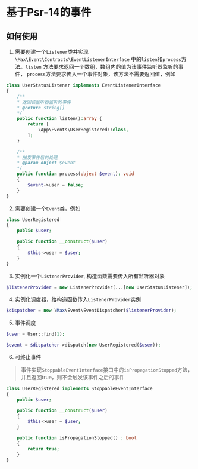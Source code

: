 # 基于Psr-14的事件

## 如何使用

1. 需要创建一个`Listener`类并实现`\Max\Event\Contracts\EventListenerInterface` 中的`listen`和`process`方法。`listen`
   方法要求返回一个数组，数组内的值为该事件监听器监听的事件，
   `process`方法要求传入一个事件对象，该方法不需要返回值，例如

```php
class UserStatusListener implements EventListenerInterface
{
    /**
    * 返回该监听器监听的事件
    * @return string[]
    */
    public function listen():array {
        return [
            \App\Events\UserRegistered::class,
        ];
    }

    /**
    * 触发事件后的处理
    * @param object $event
    */
    public function process(object $event): void
    {
        $event->user = false;
    }
}
```

2. 需要创建一个`Event`类，例如

```php
class UserRegistered
{
    public $user;

    public function __construct($user)
    {
        $this->user = $user;
    }
}
```

3. 实例化一个`ListenerProvider`, 构造函数需要传入所有监听器对象

```php
$listenerProvider = new ListenerProvider(...[new UserStatusListener]);
```

4. 实例化调度器，给构造函数传入`ListenerProvider`实例

```php
$dispatcher = new \Max\Event\EventDispatcher($listenerProvider);
```

5. 事件调度

```php
$user = User::find(1);

$event = $dispatcher->dispatch(new UserRegistered($user));
```

6. 可终止事件

> 事件实现`StoppableEventInterface`接口中的`isPropagationStopped`方法，并且返回true，则不会触发该事件之后的事件

```php
class UserRegistered implements StoppableEventInterface
{
    public $user;

    public function __construct($user)
    {
        $this->user = $user;
    }

    public function isPropagationStopped() : bool 
    {
        return true;
    }
}
```
